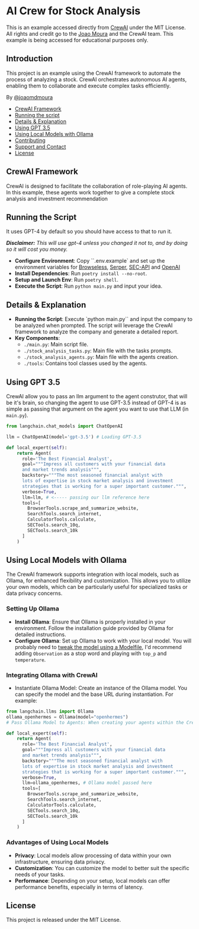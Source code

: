 # AI Crew for Stock Analysis

This is an example accessed directly from [CrewAI](https://www.crewai.com/) under the MIT License. All rights and credit go to the [Joao Moura](https://x.com/joaomdmoura) and the CrewAI team. This example is being accessed for educational purposes only.

## Introduction
This project is an example using the CrewAI framework to automate the process of analyzing a stock. CrewAI orchestrates autonomous AI agents, enabling them to collaborate and execute complex tasks efficiently.

By [@joaomdmoura](https://x.com/joaomdmoura)

- [CrewAI Framework](#crewai-framework)
- [Running the script](#running-the-script)
- [Details & Explanation](#details--explanation)
- [Using GPT 3.5](#using-gpt-35)
- [Using Local Models with Ollama](#using-local-models-with-ollama)
- [Contributing](#contributing)
- [Support and Contact](#support-and-contact)
- [License](#license)

## CrewAI Framework
CrewAI is designed to facilitate the collaboration of role-playing AI agents. In this example, these agents work together to give a complete stock analysis and investment recommendation

## Running the Script
It uses GPT-4 by default so you should have access to that to run it.

***Disclaimer:** This will use gpt-4 unless you changed it 
not to, and by doing so it will cost you money.*

- **Configure Environment**: Copy ``.env.example` and set up the environment variables for [Browseless](https://www.browserless.io/), [Serper](https://serper.dev/), [SEC-API](https://sec-api.io) and [OpenAI](https://platform.openai.com/api-keys)
- **Install Dependencies**: Run `poetry install --no-root`.
- **Setup and Launch Env**: Run `poetry shell`.
- **Execute the Script**: Run `python main.py` and input your idea.

## Details & Explanation
- **Running the Script**: Execute `python main.py`` and input the company to be analyzed when prompted. The script will leverage the CrewAI framework to analyze the company and generate a detailed report.
- **Key Components**:
  - `./main.py`: Main script file.
  - `./stock_analysis_tasks.py`: Main file with the tasks prompts.
  - `./stock_analysis_agents.py`: Main file with the agents creation.
  - `./tools`: Contains tool classes used by the agents.

## Using GPT 3.5
CrewAI allow you to pass an llm argument to the agent construtor, that will be it's brain, so changing the agent to use GPT-3.5 instead of GPT-4 is as simple as passing that argument on the agent you want to use that LLM (in `main.py`).
```python
from langchain.chat_models import ChatOpenAI

llm = ChatOpenAI(model='gpt-3.5') # Loading GPT-3.5

def local_expert(self):
	return Agent(
      role='The Best Financial Analyst',
      goal="""Impress all customers with your financial data 
      and market trends analysis""",
      backstory="""The most seasoned financial analyst with 
      lots of expertise in stock market analysis and investment
      strategies that is working for a super important customer.""",
      verbose=True,
      llm=llm, # <----- passing our llm reference here
      tools=[
        BrowserTools.scrape_and_summarize_website,
        SearchTools.search_internet,
        CalculatorTools.calculate,
        SECTools.search_10q,
        SECTools.search_10k
      ]
    )
```

## Using Local Models with Ollama
The CrewAI framework supports integration with local models, such as Ollama, for enhanced flexibility and customization. This allows you to utilize your own models, which can be particularly useful for specialized tasks or data privacy concerns.

### Setting Up Ollama
- **Install Ollama**: Ensure that Ollama is properly installed in your environment. Follow the installation guide provided by Ollama for detailed instructions.
- **Configure Ollama**: Set up Ollama to work with your local model. You will probably need to [tweak the model using a Modelfile](https://github.com/jmorganca/ollama/blob/main/docs/modelfile.md), I'd recommend adding `Observation` as a stop word and playing with `top_p` and `temperature`.

### Integrating Ollama with CrewAI
- Instantiate Ollama Model: Create an instance of the Ollama model. You can specify the model and the base URL during instantiation. For example:

```python
from langchain.llms import Ollama
ollama_openhermes = Ollama(model="openhermes")
# Pass Ollama Model to Agents: When creating your agents within the CrewAI framework, you can pass the Ollama model as an argument to the Agent constructor. For instance:

def local_expert(self):
	return Agent(
      role='The Best Financial Analyst',
      goal="""Impress all customers with your financial data 
      and market trends analysis""",
      backstory="""The most seasoned financial analyst with 
      lots of expertise in stock market analysis and investment
      strategies that is working for a super important customer.""",
      verbose=True,
      llm=ollama_openhermes, # Ollama model passed here
      tools=[
        BrowserTools.scrape_and_summarize_website,
        SearchTools.search_internet,
        CalculatorTools.calculate,
        SECTools.search_10q,
        SECTools.search_10k
      ]
    )
```

### Advantages of Using Local Models
- **Privacy**: Local models allow processing of data within your own infrastructure, ensuring data privacy.
- **Customization**: You can customize the model to better suit the specific needs of your tasks.
- **Performance**: Depending on your setup, local models can offer performance benefits, especially in terms of latency.

## License
This project is released under the MIT License.